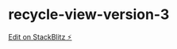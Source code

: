 # recycle-view-version-3

[Edit on StackBlitz ⚡️](https://stackblitz.com/edit/recycle-view-version-3)